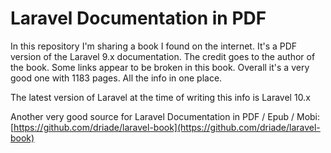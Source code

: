 # Laravel Documentation in PDF

In this repository I'm sharing a book I found on the internet. It's a PDF version of the Laravel 9.x documentation. The credit goes to the author of the book. Some links appear to be broken in this book. Overall it's a very good one with 1183 pages. All the info in one place.

The latest version of Laravel at the time of writing this info is Laravel 10.x

Another very good source for Laravel Documentation in PDF / Epub / Mobi: [https://github.com/driade/laravel-book](https://github.com/driade/laravel-book)

